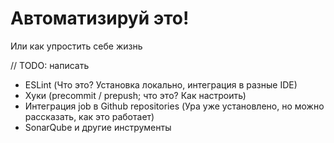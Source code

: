 # Автоматизируй это!
 Или как упростить себе жизнь

// TODO: написать

- ESLint (Что это? Установка локально, интеграция в разные IDE)
- Хуки (precommit / prepush; что это? Как настроить)
- Интеграция job в Github repositories (Ура уже установлено, но можно рассказать, как это работает)
- SonarQube и другие инструменты
